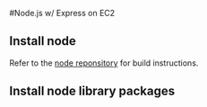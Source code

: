 #Node.js w/ Express on EC2

## Install node
Refer to the [node reponsitory](https://github.com/joyent/node) for build instructions.

## Install node library packages
